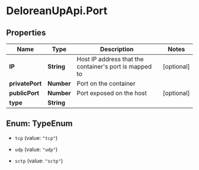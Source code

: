 # DeloreanUpApi.Port

## Properties
Name | Type | Description | Notes
------------ | ------------- | ------------- | -------------
**IP** | **String** | Host IP address that the container&#39;s port is mapped to | [optional] 
**privatePort** | **Number** | Port on the container | 
**publicPort** | **Number** | Port exposed on the host | [optional] 
**type** | **String** |  | 


<a name="TypeEnum"></a>
## Enum: TypeEnum


* `tcp` (value: `"tcp"`)

* `udp` (value: `"udp"`)

* `sctp` (value: `"sctp"`)




